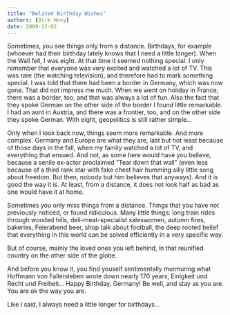 ```yaml
---
title: "Belated Birthday Wishes"
authors: [Dirk Hovy]
date: 2009-12-02
---
```


Sometimes, you see things only from a distance. Birthdays, for example (whoever had their birthday lately knows that I need a little longer). When the Wall fell, I was eight. At that time it seemed nothing special. I only remember that everyone was very excited and watched a lot of TV. This was rare (the watching television), and therefore had to mark something special. I was told that there had been a border in Germany, which was now gone. That did not impress me much. When we went on holiday in France, there was a border, too, and that was always a lot of fun. Also the fact that they spoke German on the other side of the border I found little remarkable. I had an aunt in Austria, and there was a frontier, too, and on the other side they spoke German. With eight, geopolitics is still rather simple…


Only when I look back now, things seem more remarkable. And more complex. Germany and Europe are what they are, last but not least because of those days in the fall, when my family watched a lot of TV, and everything that ensued. And not, as some here would have you believe, because a senile ex-actor proclaimed  “Tear down that wall” (even less because of a third rank star with fake chest hair humming silly little song about freedom. But then, nobody but him believes that anyways). And it is good the way it is. At least, from a distance, it does not look half as bad as one would have it at home.


Sometimes you only miss things from a distance. Things that you have not previously noticed, or found ridiculous. Many little things: long train rides through wooded hills, deli-meat-specialist saleswomen, autumn fires, bakeries, Feierabend beer, shop talk about football, the deep rooted belief that everything in this world can be solved efficiently in a very specific way.

But of course, mainly the loved ones you left behind, in that reunified country on the other side of the globe.


And before you know it, you find youself sentimentally murmuring what Hoffmann von Fallersleben wrote down nearly 170 years, Einigkeit und Recht und Freiheit… Happy Birthday, Germany! Be well, and stay as you are. You are ok the way you are.


Like I said, I always need a little longer for birthdays…
